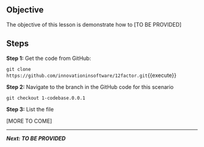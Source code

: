 ## Objective
The objective of this lesson is demonstrate how to [TO BE PROVIDED]

## Steps

**Step 1:** Get the code from GitHub:

`git clone https://github.com/innovationinsoftware/12factor.git`{{execute}}

**Step 2:** Navigate to the branch in the GitHub code for this scenario

`git checkout 1-codebase.0.0.1`

**Step 3:** List the file

[MORE TO COME]

---

***Next: TO BE PROVIDED***